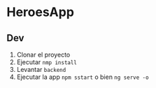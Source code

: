 # HeroesApp

## Dev
1. Clonar el proyecto
2. Ejecutar ```nmp install```
3. Levantar ```backend```
4. Ejecutar la app ```npm sstart``` o bien ```ng serve -o```
